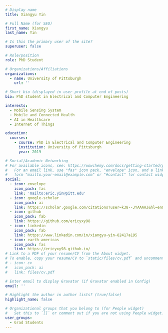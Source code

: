 ```yaml
---
# Display name
title: Xiangyu Yin

# Full Name (for SEO)
first_name: Xiangyu
last_name: Yin

# Is this the primary user of the site?
superuser: false

# Role/position
role: PhD Student

# Organizations/Affiliations
organizations:
  - name: University of Pittsburgh
    url: ''

# Short bio (displayed in user profile at end of posts)
bio: PhD student in Electrical and Computer Engineering

interests:
  - Mobile Sensing System
  - Mobile and Connected Health
  - AI in Healthcare
  - Internet of Things

education:
  courses:
    - course: PhD in Electrical and Computer Engineering
      institution: University of Pittsburgh
      year: 2019

# Social/Academic Networking
# For available icons, see: https://wowchemy.com/docs/getting-started/page-builder/#icons
#   For an email link, use "fas" icon pack, "envelope" icon, and a link in the
#   form "mailto:your-email@example.com" or "#contact" for contact widget.
social:
  - icon: envelope
    icon_pack: fas
    link: 'mailto:eric.yin@pitt.edu'
  - icon: google-scholar
    icon_pack: ai
    link: https://scholar.google.com/citations?user=k38--JYAAAAJ&hl=en&oi=ao
  - icon: github
    icon_pack: fab
    link: https://github.com/ericyxy98
  - icon: linkedin
    icon_pack: fab
    link: https://www.linkedin.com/in/xiangyu-yin-82417a195
  - icon: earth-americas
    icon_pack: fas
    link: https://ericyxy98.github.io/
# Link to a PDF of your resume/CV from the About widget.
# To enable, copy your resume/CV to `static/files/cv.pdf` and uncomment the lines below.
# - icon: cv
#   icon_pack: ai
#   link: files/cv.pdf

# Enter email to display Gravatar (if Gravatar enabled in Config)
email: ''

# Highlight the author in author lists? (true/false)
highlight_name: false

# Organizational groups that you belong to (for People widget)
#   Set this to `[]` or comment out if you are not using People widget.
user_groups:
  - Grad Students
---
```


<!--
Lorem ipsum dolor sit amet, consectetur adipiscing elit. Sed neque elit, tristique placerat feugiat ac, facilisis vitae arcu. Proin eget egestas augue. Praesent ut sem nec arcu pellentesque aliquet. Duis dapibus diam vel metus tempus vulputate.
-->
